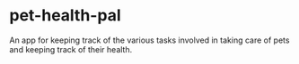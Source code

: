 # pet-health-pal
An app for keeping track of the various tasks involved in taking care of pets and keeping track of their health.
